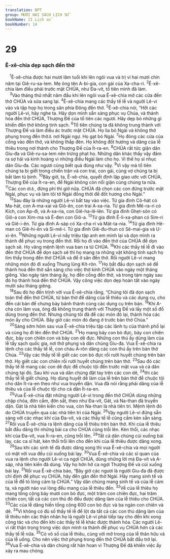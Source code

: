 ```yaml
---
translation: BPT
group: MƯƠI HAI SÁCH LỊCH SỬ
bookName: II Lịch sử 
bookNumber: 14
---
```


<div class="title"><h1>29</h1><h3>Ê-xê-chia dẹp sạch đền thờ</h3></div>
<span class="verse 2su_29_1"> <sup>1</sup>Ê-xê-chia được hai mươi lăm tuổi khi lên ngôi vua và trị vì hai mươi chín năm tại Giê-ru-sa-lem. Mẹ ông tên A-bi-gia, con gái của Xa-cha-ri.</span>
<span class="verse 2su_29_2"><sup>2</sup>Ê-xê-chia làm điều phải trước mặt CHÚA, như Đa-vít, tổ tiên mình đã làm.<br/></span>
<span class="verse 2su_29_3"> <sup>3</sup>Vào tháng thứ nhất năm đầu khi lên ngôi vua Ê-xê-chia mở các cửa đền thờ CHÚA và sửa sang lại.</span>
<span class="verse 2su_29_4"><sup>4</sup>Ê-xê-chia mang các thầy tế lễ và người Lê-vi vào và tập họp họ trong sân phía Đông đền thờ.</span>
<span class="verse 2su_29_5"><sup>5</sup>Ê-xê-chia nói, “Hỡi các người Lê-vi, hãy nghe ta. Hãy dọn mình sẵn sàng phục vụ Chúa, và thánh hóa đền thờ CHÚA, Thượng Đế của tổ tiên các ngươi. Hãy dẹp bỏ những gì khiến đền thờ không tinh sạch.</span>
<span class="verse 2su_29_6"><sup>6</sup>Tổ tiên chúng ta đã không trung thành với Thượng Đế và làm điều ác trước mặt CHÚA. Họ lìa bỏ Ngài và không thờ phụng trong đền thờ<a data-toggle="tooltip" data-placement="bottom" title="Đây là đền thờ tại Giê-ru-sa-lem.">⚓</a> nơi Ngài ngự. Họ gạt bỏ Ngài.</span>
<span class="verse 2su_29_7"><sup>7</sup>Họ đóng các cửa của cổng vào đền thờ, và không thắp đèn. Họ không đốt hương và dâng của lễ thiêu trong nơi thánh cho Thượng Đế của Ít-ra-en.</span>
<span class="verse 2su_29_8"><sup>8</sup>CHÚA rất tức giận dân Giu-đa và Giê-ru-sa-lem nên trừng phạt họ. Những dân khác thấy vậy đâm ra sợ hãi và kinh hoàng vì những điều Ngài làm cho họ. Vì thế họ sỉ nhục dân Giu-đa. Các ngươi cũng biết quả đúng như vậy.</span>
<span class="verse 2su_29_9"><sup>9</sup>Vì vậy mà tổ tiên chúng ta bị giết trong chiến trận và con trai, con gái, cùng vợ chúng ta bị bắt làm tù binh.</span>
<span class="verse 2su_29_10"><sup>10</sup>Bây giờ, ta, Ê-xê-chia, quyết định lập giao ước với CHÚA, Thượng Đế của Ít-ra-en, để Ngài không còn nổi giận cùng chúng ta nữa.</span>
<span class="verse 2su_29_11"><sup>11</sup>Các con ơi<a data-toggle="tooltip" data-placement="bottom" title="Ê-xê-chia nói chuyện với các thầy tế lễ như cha nói với con.">⚓</a>, đừng phí thì giờ nữa. CHÚA đã chọn các con đứng trước mặt Ngài, phục vụ và làm tôi tớ Ngài đồng thời để đốt hương cho Ngài.”<br/></span>
<span class="verse 2su_29_12"> <sup>12</sup>Sau đây là những người Lê-vi bắt tay vào việc. Từ gia đình Cô-hát có Ma-hát, con A-ma-xai và Giô-ên, con trai A-xa-ria. Từ gia đình Mê-ra-ri có Kích, con Áp-đi, và A-xa-ria, con Giê-ha-lê-lên. Từ gia đình Ghẹt-sôn có Giô-a con Xim-ma và Ê-đen con Giô-a.</span>
<span class="verse 2su_29_13"><sup>13</sup>Từ gia đình Ê-li-xa-phan có Sim-ri và Giê-i-ên. Từ gia đình A-sáp có Xa-cha-ri và Mát-ta-nia.</span>
<span class="verse 2su_29_14"><sup>14</sup>Từ gia đình Hê-man có Giê-hi-ên và Si-mê-i. Từ gia đình Giê-đu-thun có Sê-mai-gia và U-xi-ên.</span>
<span class="verse 2su_29_15"><sup>15</sup>Những người Lê-vi nầy triệu tập anh em mình lại và dọn mình ra thánh để phục vụ trong đền thờ. Rồi họ đi vào đền thờ của CHÚA để dọn sạch sẽ. Họ vâng mệnh lệnh vua ban ra từ CHÚA.</span>
<span class="verse 2su_29_16"><sup>16</sup>Khi các thầy tế lễ đi vào đền thờ CHÚA để dọn sạch sẽ thì họ mang ra những vật không tinh sạch họ tìm thấy trong đền thờ CHÚA và để ở sân đền thờ. Rồi người Lê-vi mang những món đó đi xuống Thung lũng Kít-rôn.</span>
<span class="verse 2su_29_17"><sup>17</sup>Họ bắt đầu dọn sạch sẽ để thánh hoá đền thờ sẵn sàng cho việc thờ kính CHÚA vào ngày một tháng giêng. Vào ngày tám tháng ấy, họ đến cổng đền thờ, và trong tám ngày sau đó họ thánh hoá đền thờ CHÚA. Vậy công việc dọn dẹp hoàn tất vào ngày mười sáu tháng giêng.<br/></span>
<span class="verse 2su_29_18"> <sup>18</sup>Sau đó họ đến trình với vua Ê-xê-chia rằng, “Chúng tôi đã dọn sạch toàn thể đền thờ CHÚA, từ bàn thờ để dâng của lễ thiêu và các dụng cụ, cho đến cái bàn để chưng bày bánh thánh cùng các dụng cụ trên bàn.</span>
<span class="verse 2su_29_19"><sup>19</sup>Khi A-cha còn làm vua, ông đã không trung thành với Thượng Đế và lấy một số đồ dùng trong đền thờ. Nhưng chúng tôi đã để các món đó lại, thánh hóa các món ấy cho CHÚA. Bây giờ các món đó đang ở trước bàn thờ Chúa.”<br/></span>
<span class="verse 2su_29_20"> <sup>20</sup>Sáng sớm hôm sau vua Ê-xê-chia triệu tập các lãnh tụ của thành phố lại và cùng họ đi lên đền thờ CHÚA.</span>
<span class="verse 2su_29_21"><sup>21</sup>Họ mang bảy con bò đực, bảy con chiên đực, bảy con chiên con và bảy con dê đực. Những con thú ấy dùng làm của lễ tẩy sạch quốc gia, nơi thờ phụng và dân chúng Giu-đa. Vua Ê-xê-chia ra lệnh cho các thầy tế lễ, con cháu A-rôn dâng các con thú ấy trên bàn thờ Chúa.</span>
<span class="verse 2su_29_22"><sup>22</sup>Vậy các thầy tế lễ giết các con bò đực rồi rưới huyết chúng trên bàn thờ. Họ giết các con chiên rồi rưới huyết chúng trên bàn thờ.</span>
<span class="verse 2su_29_23"><sup>23</sup>Sau đó các thầy tế lễ mang các con dê đực để chuộc tội đến trước mặt vua và cả dân chúng tại đó. Sau khi vua và dân chúng đặt tay trên các con dê,</span>
<span class="verse 2su_29_24"><sup>24</sup>thì các thầy tế lễ giết chúng. Họ dùng huyết dê làm của lễ trên bàn thờ để chuộc tội cho dân Ít-ra-en theo như vua truyền dặn. Vua đã nói rằng phải dâng của lễ thiêu và của lễ chuộc tội cho cả dân Ít-ra-en.<br/></span>
<span class="verse 2su_29_25"> <sup>25</sup>Vua Ê-xê-chia đặt những người Lê-vi trong đền thờ CHÚA dùng những chập chỏa, đờn cầm, đờn sắt, theo như Đa-vít, Gát, và Na-than đã truyền dặn. Gát là nhà tiên kiến cho vua, còn Na-than là nhà tiên tri. Mệnh lệnh đó do CHÚA truyền qua các nhà tiên tri của Ngài.</span>
<span class="verse 2su_29_26"><sup>26</sup>Vậy người Lê-vi đứng sẵn sàng với các nhạc khí của Đa-vít, và các thầy tế lễ cũng cầm kèn sẵn sàng.</span>
<span class="verse 2su_29_27"><sup>27</sup>Rồi vua Ê-xê-chia ra lệnh dâng của lễ thiêu trên bàn thờ. Khi của lễ thiêu bắt đầu dâng thì những bài ca cho CHÚA cũng trỗi lên. Kèn thổi, các nhạc khí của Đa-vít, vua Ít-ra-en, cũng trỗi lên.</span>
<span class="verse 2su_29_28"><sup>28</sup>Tất cả dân chúng cúi xuống bái lạy, các ca sĩ hát, kèn thổi trỗi lên cho đến khi của lễ thiêu được dâng xong.<br/></span>
<span class="verse 2su_29_29"> <sup>29</sup>Sau khi các sinh tế đã được dâng xong thì vua Ê-xê-chia và mọi người có mặt với vua đều cúi xuống bái lạy.</span>
<span class="verse 2su_29_30"><sup>30</sup>Vua Ê-xê-chia và các sĩ quan của vua ra lệnh cho người Lê-vi ca ngợi CHÚA, dùng những lời mà Đa-vít và A-sáp, nhà tiên kiến đã dùng. Vậy họ hớn hở ca ngợi Thượng Đế và cúi xuống bái lạy.</span>
<span class="verse 2su_29_31"><sup>31</sup>Rồi vua Ê-xê-chia bảo, “Bây giờ các ngươi là người Giu-đa đã được chỉ định để phục vụ CHÚA, hãy đến gần đền thờ Ngài. Hãy mang sinh tế và của lễ để tỏ lòng cảm tạ CHÚA.” Vậy dân chúng mang sinh tế và của lễ cảm tạ, và người nào vui lòng đều mang của lễ thiêu đến.</span>
<span class="verse 2su_29_32"><sup>32</sup>Về của lễ thiêu họ mang tổng cộng bảy mươi con bò đực, một trăm con chiên đực, hai trăm chiên con; tất cả các con thú đó đều được dâng làm của lễ thiêu cho CHÚA.</span>
<span class="verse 2su_29_33"><sup>33</sup>Các của lễ dâng hiến tổng cộng 600 con bò đực và ba ngàn con chiên và dê.</span>
<span class="verse 2su_29_34"><sup>34</sup>Vì không có đủ số thầy tế lễ để lột da tất cả các con thú dâng làm của lễ thiêu nên các thân nhân họ là người Lê-vi phải tiếp tay cho đến khi xong công tác và cho đến khi các thầy tế lễ khác được thánh hóa. Các người Lê-vi rất thận trọng trong việc dọn mình ra thánh để phục vụ CHÚA hơn cả các thầy tế lễ nữa.</span>
<span class="verse 2su_29_35"><sup>35</sup>Có vô số của lễ thiêu, cùng với mỡ trong của lễ thân hữu và của lễ uống. Cho nên việc thờ phụng trong đền thờ CHÚA bắt đầu trở lại.</span>
<span class="verse 2su_29_36"><sup>36</sup>Vua Ê-xê-chia và dân chúng rất hân hoan vì Thượng Đế đã khiến việc ấy xảy ra mau chóng.<br/></span>
